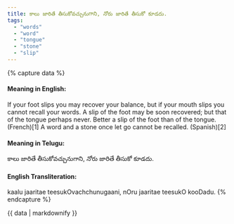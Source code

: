 ```yaml
---
title: కాలు జారితే తీసుకోవచ్చునుగాని, నోరు జారితే తీసుకో కూడదు.
tags:
  - "words"
  - "word"
  - "tongue"
  - "stone"
  - "slip"
---
```


{% capture data %}
#### Meaning in English:
If your foot slips you may recover your balance, but if your mouth slips you cannot recall your words.
A slip of the foot may be soon recovered; but that of the tongue perhaps never.
Better a slip of the foot than of the tongue. (French)[1]
A word and a stone once let go cannot be recalled. (Spanish)[2]

#### Meaning in Telugu:
కాలు జారితే తీసుకోవచ్చునుగాని, నోరు జారితే తీసుకో కూడదు.

#### English Transliteration:
kaalu jaaritae teesukOvachchunugaani, nOru jaaritae teesukO kooDadu.
{% endcapture %}

<div class="notice">{{ data | markdownify }}</div>

